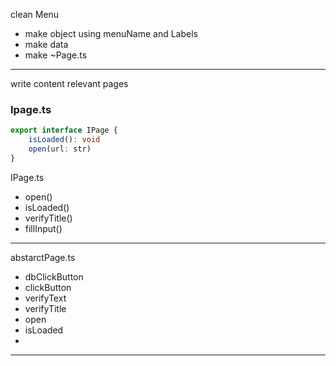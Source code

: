 


clean Menu 
- make object using menuName and Labels 
- make data 
- make ~Page.ts 


---



write content relevant pages 



### Ipage.ts 

```typescript 
export interface IPage { 
	isLoaded(): void 
	open(url: str)
}
```

IPage.ts 
- open()
- isLoaded() 
- verifyTitle() 
- fillInput() 
---


abstarctPage.ts 
- dbClickButton
- clickButton
- verifyText 
- verifyTitle
- open 
- isLoaded
- 


-----

